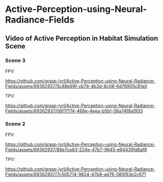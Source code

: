 # Active-Perception-using-Neural-Radiance-Fields
## Video of Active Perception in Habitat Simulation Scene
### Scene 3
FPV:

https://github.com/grasp-lyrl/Active-Perception-using-Neural-Radiance-Fields/assets/69362937/5c88e99f-cb74-4b3d-8c08-6d76905c81e0

TPV:

https://github.com/grasp-lyrl/Active-Perception-using-Neural-Radiance-Fields/assets/69362937/06f7f174-468e-4eea-b5b1-06a74f8a1933
### Scene 2
FPV:

https://github.com/grasp-lyrl/Active-Perception-using-Neural-Radiance-Fields/assets/69362937/89e7ce83-224e-47b7-9645-e94435fd6af8

TPV:

https://github.com/grasp-lyrl/Active-Perception-using-Neural-Radiance-Fields/assets/69362937/7c505714-9824-47b8-ad76-085f63e2c671

